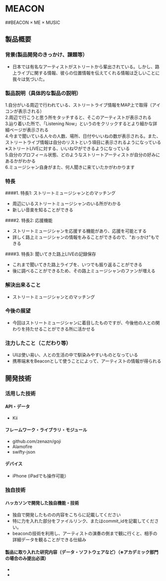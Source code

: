 # MEACON 
##BEACON × ME × MUSIC
## 製品概要
### 背景(製品開発のきっかけ、課題等）
* 日本では有名なアーティストがストリートから輩出されている。しかし、路上ライブに関する情報、彼らの位置情報を伝えてくれる情報は乏しいことに我々は気づいた。
  
### 製品説明（具体的な製品の説明）
1.自分がいる周辺で行われている、ストリートライブ情報をMAP上で取得（アイコンが表示される）  
2.周辺で行こうと思う所をタッチすると、そこのアーティストが表示される  
3.辿り着いた所で、「Listening Now」というのをクリックするとより細かな詳細ページが表示される  
4.今まで聞いている人々の人数、場所、日付やいいねの数が表示される。また、ストリートライブ情報は自分のリストという項目に表示されるようになっている  
※ストリートLIVEに対する、いいね♡ができるようになっている  
5.自分のプロフィール状態、どのようなストリートアーティストが自分の好みにあるかがわかる  
6.ミュージシャン自身がまた、何人聞きに来ていたかがわかります  
  
### 特長
####1. 特長1: ストリートミュージシャンとのマッチング
* 周辺にいるストリートミュージシャンのいる所がわかる
* 新しい音楽を知ることができる    

####2. 特長2: 応援機能
* ストリートミュージシャンを応援する機能があり、応援を可能とする
* 詳しく路上ミュージシャンの情報をみることができるので、"おっかけ"もできる 

####3. 特長3: 聞いてきた路上LIVEの記録保存
* これまで聞いてきた路上ライブを、いつでも振り返ることができる  
* 後に調べることができるため、その路上ミュージシャンのファンが増える
  
### 解決出来ること
* ストリートミュージシャンとのマッチング

### 今後の展望
* 今回はストリートミュージシャンに着目したものですが、今後他の人との関わりを持たせることができる所に活かせる

### 注力したこと（こだわり等）
* UIは使い易い、人との生活の中で馴染みやすいものとなっている
* 携帯端末をBeaconとして使うことによって、アーティストの情報が得られる

## 開発技術
### 活用した技術
#### API・データ
* Kii  

#### フレームワーク・ライブラリ・モジュール
* github.com/zenazn/goji
* Alamofire
* swifty-json

#### デバイス
* iPhone (iPadでも操作可能）  

### 独自技術
#### ハッカソンで開発した独自機能・技術
* 独自で開発したものの内容をこちらに記載してください
* 特に力を入れた部分をファイルリンク、またはcommit_idを記載してください。
* beaconの技術を利用し、アーティストの演奏の側まで観に行くと、相手の詳細データを観ることができる仕組み

#### 製品に取り入れた研究内容（データ・ソフトウェアなど）（※アカデミック部門の場合のみ提出必須）
* 
* 
